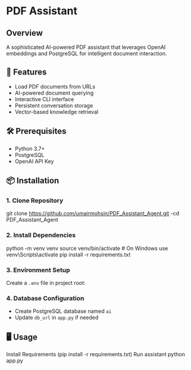 # PDF Assistant

## Overview
A sophisticated AI-powered PDF assistant that leverages OpenAI embeddings and PostgreSQL for intelligent document interaction.

## 🚀 Features
- Load PDF documents from URLs
- AI-powered document querying
- Interactive CLI interface
- Persistent conversation storage
- Vector-based knowledge retrieval

## 🛠 Prerequisites
- Python 3.7+
- PostgreSQL
- OpenAI API Key

## 📦 Installation

### 1. Clone Repository
git clone https://github.com/umairmohsin/PDF_Assistant_Agent.git
-cd PDF_Assistant_Agent

### 2. Install Dependencies
python -m venv venv
source venv/bin/activate # On Windows use venv\Scripts\activate
pip install -r requirements.txt

### 3. Environment Setup
Create a `.env` file in project root:


### 4. Database Configuration
- Create PostgreSQL database named `ai`
- Update `db_url` in `app.py` if needed

## 🖥 Usage
Install Requirements (pip install -r requirements.txt) 
Run assistant
python app.py
